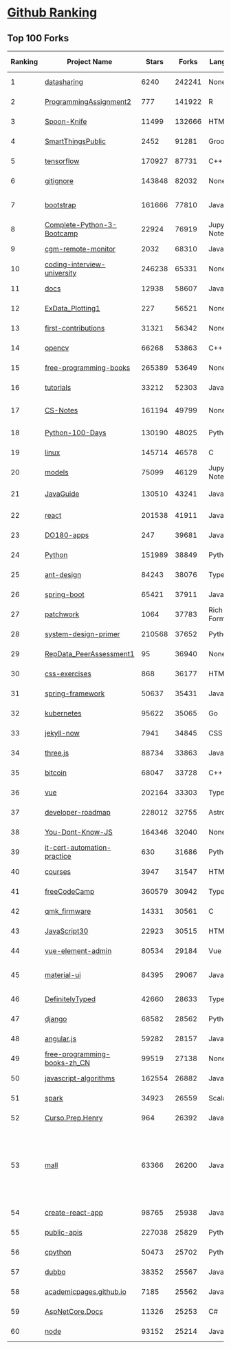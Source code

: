 [Github Ranking](../README.md)
==========

## Top 100 Forks

| Ranking | Project Name | Stars | Forks | Language | Open Issues | Description | Last Commit |
| ------- | ------------ | ----- | ----- | -------- | ----------- | ----------- | ----------- |
| 1 | [datasharing](https://github.com/jtleek/datasharing) | 6240 | 242241 | None | 299 | The Leek group guide to data sharing  | 2023-01-16T00:14:54Z |
| 2 | [ProgrammingAssignment2](https://github.com/rdpeng/ProgrammingAssignment2) | 777 | 141922 | R | 189 | Repository for Programming Assignment 2 for R Programming on Coursera | 2023-01-31T23:35:04Z |
| 3 | [Spoon-Knife](https://github.com/octocat/Spoon-Knife) | 11499 | 132666 | HTML | 1639 | This repo is for demonstration purposes only. | 2023-02-05T20:09:50Z |
| 4 | [SmartThingsPublic](https://github.com/SmartThingsCommunity/SmartThingsPublic) | 2452 | 91281 | Groovy | 61 | SmartThings open-source DeviceType Handlers and SmartApps code | 2023-01-31T19:16:58Z |
| 5 | [tensorflow](https://github.com/tensorflow/tensorflow) | 170927 | 87731 | C++ | 2085 | An Open Source Machine Learning Framework for Everyone | 2023-02-05T23:10:52Z |
| 6 | [gitignore](https://github.com/github/gitignore) | 143848 | 82032 | None | 0 | A collection of useful .gitignore templates | 2023-02-06T01:36:19Z |
| 7 | [bootstrap](https://github.com/twbs/bootstrap) | 161666 | 77810 | JavaScript | 253 | The most popular HTML, CSS, and JavaScript framework for developing responsive, mobile first projects on the web. | 2023-02-05T17:08:04Z |
| 8 | [Complete-Python-3-Bootcamp](https://github.com/Pierian-Data/Complete-Python-3-Bootcamp) | 22924 | 76919 | Jupyter Notebook | 95 | Course Files for Complete Python 3 Bootcamp Course on Udemy | 2023-01-20T08:09:00Z |
| 9 | [cgm-remote-monitor](https://github.com/nightscout/cgm-remote-monitor) | 2032 | 68310 | JavaScript | 146 | nightscout web monitor | 2023-02-06T02:06:45Z |
| 10 | [coding-interview-university](https://github.com/jwasham/coding-interview-university) | 246238 | 65331 | None | 43 | A complete computer science study plan to become a software engineer. | 2023-02-03T23:50:06Z |
| 11 | [docs](https://github.com/github/docs) | 12938 | 58607 | JavaScript | 93 | The open-source repo for docs.github.com | 2023-02-06T01:47:54Z |
| 12 | [ExData_Plotting1](https://github.com/rdpeng/ExData_Plotting1) | 227 | 56521 | None | 76 | Plotting Assignment 1 for Exploratory Data Analysis | 2022-11-02T16:40:14Z |
| 13 | [first-contributions](https://github.com/firstcontributions/first-contributions) | 31321 | 56342 | None | 21 | 🚀✨ Help beginners to contribute to open source projects | 2023-02-06T02:14:02Z |
| 14 | [opencv](https://github.com/opencv/opencv) | 66268 | 53863 | C++ | 2311 | Open Source Computer Vision Library | 2023-02-06T01:55:14Z |
| 15 | [free-programming-books](https://github.com/EbookFoundation/free-programming-books) | 265389 | 53649 | None | 27 | :books: Freely available programming books | 2023-02-04T11:01:12Z |
| 16 | [tutorials](https://github.com/eugenp/tutorials) | 33212 | 52303 | Java | 25 | Just Announced - "Learn Spring Security OAuth":  | 2023-02-06T01:55:05Z |
| 17 | [CS-Notes](https://github.com/CyC2018/CS-Notes) | 161194 | 49799 | None | 117 | :books: 技术面试必备基础知识、Leetcode、计算机操作系统、计算机网络、系统设计 | 2023-01-13T09:42:47Z |
| 18 | [Python-100-Days](https://github.com/jackfrued/Python-100-Days) | 130190 | 48025 | Python | 492 | Python - 100天从新手到大师 | 2023-02-05T23:25:45Z |
| 19 | [linux](https://github.com/torvalds/linux) | 145714 | 46578 | C | 0 | Linux kernel source tree | 2023-02-06T01:27:57Z |
| 20 | [models](https://github.com/tensorflow/models) | 75099 | 46129 | Jupyter Notebook | 1049 | Models and examples built with TensorFlow | 2023-02-03T19:30:34Z |
| 21 | [JavaGuide](https://github.com/Snailclimb/JavaGuide) | 130510 | 43241 | Java | 64 | 「Java学习+面试指南」一份涵盖大部分 Java 程序员所需要掌握的核心知识。准备 Java 面试，首选 JavaGuide！ | 2023-02-03T07:21:23Z |
| 22 | [react](https://github.com/facebook/react) | 201538 | 41911 | JavaScript | 922 | A declarative, efficient, and flexible JavaScript library for building user interfaces. | 2023-02-05T11:17:37Z |
| 23 | [DO180-apps](https://github.com/RedHatTraining/DO180-apps) | 247 | 39681 | JavaScript | 0 | DO180 Repository for Sample Applications | 2023-01-25T15:19:57Z |
| 24 | [Python](https://github.com/TheAlgorithms/Python) | 151989 | 38849 | Python | 16 | All Algorithms implemented in Python | 2023-02-05T19:47:20Z |
| 25 | [ant-design](https://github.com/ant-design/ant-design) | 84243 | 38076 | TypeScript | 906 | An enterprise-class UI design language and React UI library | 2023-02-06T03:00:04Z |
| 26 | [spring-boot](https://github.com/spring-projects/spring-boot) | 65421 | 37911 | Java | 560 | Spring Boot | 2023-02-05T00:04:32Z |
| 27 | [patchwork](https://github.com/jlord/patchwork) | 1064 | 37783 | Rich Text Format | 22 | All the Git-it Workshop completers!  | 2023-02-06T02:59:16Z |
| 28 | [system-design-primer](https://github.com/donnemartin/system-design-primer) | 210568 | 37652 | Python | 172 | Learn how to design large-scale systems. Prep for the system design interview.  Includes Anki flashcards. | 2023-01-28T04:31:18Z |
| 29 | [RepData_PeerAssessment1](https://github.com/rdpeng/RepData_PeerAssessment1) | 95 | 36940 | None | 6 | Peer Assessment 1 for Reproducible Research | 2023-02-01T13:55:15Z |
| 30 | [css-exercises](https://github.com/TheOdinProject/css-exercises) | 868 | 36177 | HTML | 10 | None | 2023-02-03T10:06:51Z |
| 31 | [spring-framework](https://github.com/spring-projects/spring-framework) | 50637 | 35431 | Java | 1264 | Spring Framework | 2023-02-05T17:28:39Z |
| 32 | [kubernetes](https://github.com/kubernetes/kubernetes) | 95622 | 35065 | Go | 1562 | Production-Grade Container Scheduling and Management | 2023-02-06T02:54:26Z |
| 33 | [jekyll-now](https://github.com/barryclark/jekyll-now) | 7941 | 34845 | CSS | 145 | Build a Jekyll blog in minutes, without touching the command line. | 2023-02-05T23:22:42Z |
| 34 | [three.js](https://github.com/mrdoob/three.js) | 88734 | 33863 | JavaScript | 371 | JavaScript 3D Library. | 2023-02-05T22:43:28Z |
| 35 | [bitcoin](https://github.com/bitcoin/bitcoin) | 68047 | 33728 | C++ | 422 | Bitcoin Core integration/staging tree | 2023-02-06T00:50:02Z |
| 36 | [vue](https://github.com/vuejs/vue) | 202164 | 33303 | TypeScript | 358 | This is the repo for Vue 2. For Vue 3, go to https://github.com/vuejs/core | 2023-02-05T06:26:14Z |
| 37 | [developer-roadmap](https://github.com/kamranahmedse/developer-roadmap) | 228012 | 32755 | Astro | 121 | Interactive roadmaps, guides and other educational content to help developers grow in their careers. | 2023-02-05T15:25:04Z |
| 38 | [You-Dont-Know-JS](https://github.com/getify/You-Dont-Know-JS) | 164346 | 32040 | None | 83 | A book series on JavaScript. @YDKJS on twitter. | 2023-01-31T03:56:12Z |
| 39 | [it-cert-automation-practice](https://github.com/google/it-cert-automation-practice) | 630 | 31686 | Python | 61 | Google IT Automation with Python Professional Certificate - Practice files | 2023-02-06T02:49:34Z |
| 40 | [courses](https://github.com/DataScienceSpecialization/courses) | 3947 | 31547 | HTML | 26 | Course materials for the Data Science Specialization: https://www.coursera.org/specialization/jhudatascience/1 | 2021-03-30T06:51:57Z |
| 41 | [freeCodeCamp](https://github.com/freeCodeCamp/freeCodeCamp) | 360579 | 30942 | TypeScript | 146 | freeCodeCamp.org's open-source codebase and curriculum. Learn to code for free. | 2023-02-06T02:45:35Z |
| 42 | [qmk_firmware](https://github.com/qmk/qmk_firmware) | 14331 | 30561 | C | 250 | Open-source keyboard firmware for Atmel AVR and Arm USB families | 2023-02-06T02:56:51Z |
| 43 | [JavaScript30](https://github.com/wesbos/JavaScript30) | 22923 | 30515 | HTML | 0 | 30 Day Vanilla JS Challenge | 2023-01-27T21:14:53Z |
| 44 | [vue-element-admin](https://github.com/PanJiaChen/vue-element-admin) | 80534 | 29184 | Vue | 1168 | :tada: A magical vue admin                                                                https://panjiachen.github.io/vue-element-admin | 2023-02-01T10:45:33Z |
| 45 | [material-ui](https://github.com/mui/material-ui) | 84395 | 29067 | JavaScript | 1133 | MUI Core: Ready-to-use foundational React components, free forever. It includes Material UI, which implements Google's Material Design. | 2023-02-06T02:51:51Z |
| 46 | [DefinitelyTyped](https://github.com/DefinitelyTyped/DefinitelyTyped) | 42660 | 28633 | TypeScript | 657 | The repository for high quality TypeScript type definitions. | 2023-02-06T02:01:03Z |
| 47 | [django](https://github.com/django/django) | 68582 | 28562 | Python | 0 | The Web framework for perfectionists with deadlines. | 2023-02-05T22:05:00Z |
| 48 | [angular.js](https://github.com/angular/angular.js) | 59282 | 28157 | JavaScript | 391 | AngularJS - HTML enhanced for web apps! | 2022-04-12T15:57:22Z |
| 49 | [free-programming-books-zh_CN](https://github.com/justjavac/free-programming-books-zh_CN) | 99519 | 27138 | None | 0 | :books: 免费的计算机编程类中文书籍，欢迎投稿 | 2023-01-05T13:02:01Z |
| 50 | [javascript-algorithms](https://github.com/trekhleb/javascript-algorithms) | 162554 | 26882 | JavaScript | 107 | 📝 Algorithms and data structures implemented in JavaScript with explanations and links to further readings | 2023-02-04T08:19:08Z |
| 51 | [spark](https://github.com/apache/spark) | 34923 | 26559 | Scala | 0 | Apache Spark - A unified analytics engine for large-scale data processing | 2023-02-06T02:54:59Z |
| 52 | [Curso.Prep.Henry](https://github.com/atralice/Curso.Prep.Henry) | 964 | 26392 | JavaScript | 0 | Curso de Preparación para Ingresar a Henry. | 2023-01-27T03:16:50Z |
| 53 | [mall](https://github.com/macrozheng/mall) | 63366 | 26200 | Java | 25 | mall项目是一套电商系统，包括前台商城系统及后台管理系统，基于SpringBoot+MyBatis实现，采用Docker容器化部署。 前台商城系统包含首页门户、商品推荐、商品搜索、商品展示、购物车、订单流程、会员中心、客户服务、帮助中心等模块。 后台管理系统包含商品管理、订单管理、会员管理、促销管理、运营管理、内容管理、统计报表、财务管理、权限管理、设置等模块。 | 2023-02-06T01:41:26Z |
| 54 | [create-react-app](https://github.com/facebook/create-react-app) | 98765 | 25938 | JavaScript | 1515 | Set up a modern web app by running one command. | 2023-02-05T07:17:55Z |
| 55 | [public-apis](https://github.com/public-apis/public-apis) | 227038 | 25829 | Python | 26 | A collective list of free APIs | 2023-02-05T12:13:49Z |
| 56 | [cpython](https://github.com/python/cpython) | 50473 | 25702 | Python | 6731 | The Python programming language | 2023-02-06T02:57:39Z |
| 57 | [dubbo](https://github.com/apache/dubbo) | 38352 | 25567 | Java | 585 | Apache Dubbo is a high-performance, java based, open source RPC framework. | 2023-02-06T02:43:09Z |
| 58 | [academicpages.github.io](https://github.com/academicpages/academicpages.github.io) | 7185 | 25562 | JavaScript | 156 | Github Pages template for academic personal websites, forked from mmistakes/minimal-mistakes | 2023-02-06T02:08:26Z |
| 59 | [AspNetCore.Docs](https://github.com/dotnet/AspNetCore.Docs) | 11326 | 25253 | C# | 415 | Documentation for ASP.NET Core | 2023-02-06T00:44:12Z |
| 60 | [node](https://github.com/nodejs/node) | 93152 | 25214 | JavaScript | 1301 | Node.js JavaScript runtime :sparkles::turtle::rocket::sparkles: | 2023-02-06T02:33:11Z |

